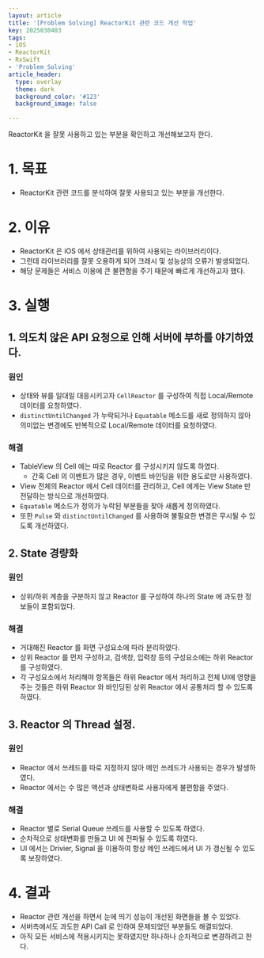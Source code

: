 ```yaml
---
layout: article
title: '[Problem Solving] ReactorKit 관련 코드 개선 작업'
key: 2025030403
tags:
- iOS
- ReactorKit
- RxSwift
- 'Problem_Solving'
article_header:
  type: overlay
  theme: dark
  background_color: '#123'
  background_image: false

---
```


ReactorKit 을 잘못 사용하고 있는 부분을 확인하고 개선해보고자 한다. 

<!--more-->

# 1. 목표
- ReactorKit 관련 코드를 분석하여 잘못 사용되고 있는 부분을 개선한다. 

# 2. 이유
- ReactorKit 은 iOS 에서 상태관리를 위하여 사용되는 라이브러리이다. 
- 그런데 라이브러리를 잘못 오용하게 되어 크래시 및 성능상의 오류가 발생되었다. 
- 해당 문제들은 서비스 이용에 큰 불편함을 주기 때문에 빠르게 개선하고자 했다. 

# 3. 실행

## 1. 의도치 않은 API 요청으로 인해 서버에 부하를 야기하였다. 

### 원인
- 상태와 뷰를 일대일 대응시키고자 `CellReactor` 를 구성하여 직접 Local/Remote 데이터를 요청하였다. 
- `distinctUntilChanged` 가 누락되거나 `Equatable` 메소드를 새로 정의하지 않아 의미없는 변경에도 반복적으로 Local/Remote 데이터를 요청하였다. 

### 해결
- TableView 의 Cell 에는 따로 Reactor 를 구성시키지 않도록 하였다.
  - 간혹 Cell 의 이벤트가 많은 경우, 이벤트 바인딩을 위한 용도로만 사용하였다.
- View 전체의 Reactor 에서 Cell 데이터를 관리하고, Cell 에게는 View State 만 전달하는 방식으로 개선하였다. 
- `Equatable` 메소드가 정의가 누락된 부분들을 찾아 새롭게 정의하였다. 
- 또한 `Pulse` 와 `distinctUntilChanged` 를 사용하여 불필요한 변경은 무시될 수 있도록 개선하였다.


## 2. State 경량화

### 원인
- 상위/하위 계층을 구분하지 않고 Reactor 를 구성하여 하나의 State 에 과도한 정보들이 포함되었다.

### 해결
- 거대해진 Reactor 를 화면 구성요소에 따라 분리하였다.
- 상위 Reactor 를 먼저 구성하고, 검색창, 입력창 등의 구성요소에는 하위 Reactor 를 구성하였다. 
- 각 구성요소에서 처리해야 항목들은 하위 Reactor 에서 처리하고 전체 UI에 영향을 주는 것들은 하위 Reactor 와 바인딩된 상위 Reactor 에서 공통처리 할 수 있도록 하였다. 

## 3. Reactor 의 Thread 설정. 

### 원인
- Reactor 에서 쓰레드를 따로 지정하지 않아 메인 쓰레드가 사용되는 경우가 발생하였다. 
- Reactor 에서는 수 많은 액션과 상태변화로 사용자에게 불편함을 주었다. 

### 해결
- Reactor 별로 Serial Queue 쓰레드를 사용할 수 있도록 하였다. 
- 순차적으로 상태변화를 만들고 UI 에 전파될 수 있도록 하였다. 
- UI 에서는 Drivier, Signal 을 이용하여 항상 메인 쓰레드에서 UI 가 갱신될 수 있도록 보장하였다. 


# 4. 결과
- Reactor 관련 개선을 하면서 눈에 띄기 성능이 개선된 화면들을 볼 수 있었다. 
- 서버측에서도 과도한 API Call 로 인하여 문제되었던 부분들도 해결되었다.
- 아직 모든 서비스에 적용시키지는 못하였지만 하나하나 순차적으로 변경하려고 한다. 